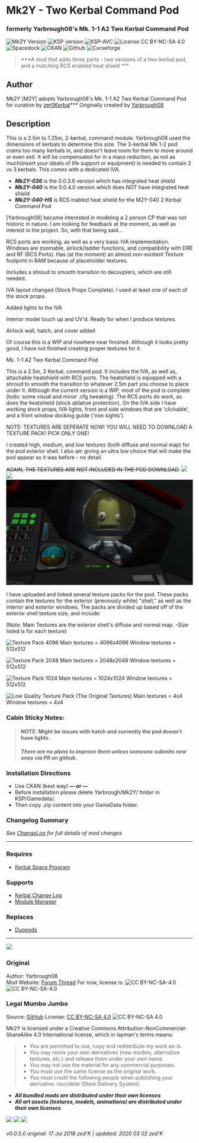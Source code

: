 # Mk2Y -  Two Kerbal Command Pod
### formerly Yarbrough08's Mk. 1-1 A2 Two Kerbal Command Pod
![Mk2Y Version](https://img.shields.io/github/v/release/zer0Kerbal/Mk2Y?include_prereleases?style=plastic)
![KSP version](https://img.shields.io/endpoint?url=https://raw.githubusercontent.com/zer0Kerbal/DuoPods/master/json/ksp.json?style=plastic) ![KSP-AVC](https://img.shields.io/badge/KSP-AVC--supported-brightgreen.svg?style=plastic) ![License CC BY-NC-SA 4.0](https://img.shields.io/badge/license-CC%20BY--NC--SA%204.0-lightgrey?style=plastic)  
![Spacedock](https://img.shields.io/badge/SpaceDock-listed-blue.svg?style=plastic) ![CKAN](https://img.shields.io/badge/CKAN-Indexed-blue.svg?style=plastic) ![Github](https://img.shields.io/badge/Github-Indexed-blue.svg?style=plastic) ![Curseforge](https://img.shields.io/badge/CurseForge-listed-blue.svg?style=plastic)

> ***A mod that adds three parts - two versions of a two-kerbal pod, and a matching RCS enabled heat shield *** 
## Author
Mk2Y [M2Y] adopts Yarbrough08's Mk. 1-1 A2 Two Kerbal Command Pod for curation by [zer0Kerbal](https://forum.kerbalspaceprogram.com/index.php?/profile/190933-zer0kerbal/)*** Originally created by [Yarbrough08](https://forum.kerbalspaceprogram.com/index.php?/profile/72048-yarbrough08/)

## Description
This is a 2.5m to 1.25m, 2-kerbal, command module. Yarbrough08 used the dimensions of kerbals to determine this size. The 3-kerbal Mk 1-2 pod crams too many kerbals in, and doesn't leave room for them to move around or even exit. It will be compensated for in a mass reduction, as not as much(insert your ideals of life support or equipment) is needed to contain 2 vs 3 kerbals. This comes with a dedicated IVA.

- ***Mk2Y-036*** is the 0.0.3.6 version which has integrated heat shield
- ***Mk2Y-040*** is the 0.0.4.0 version which does NOT have integrated heat shield
- ***Mk2Y-040-HS*** is RCS inabled heat shield for the M2Y-040 2 Kerbal Command Pod

[Yarbrough08] became interested in modeling a 2 person CP that was not historic in nature. I am looking for feedback at the moment, as well as interest in the project. So, with that being said...


RCS ports are working, as well as a very basic IVA implementation. Windows are zoomable, airlock/ladder functions, and compatibility with DRE and RF (RCS Ports). Has (at the moment) an almost non-existent Texture footprint in RAM because of placeholder textures.

Includes a shroud to smooth transition to decouplers, which are still needed.

IVA layout changed (Stock Props Complete). I used at least one of each of the stock props.

Added lights to the IVA

Interior model touch up and UV'd. Ready for when I produce textures.

Airlock wall, hatch, and cover added

Of course this is a WIP and nowhere near finished. Although it looks pretty good, I have not finished creating proper textures for it.



Mk. 1-1 A2 Two Kerbal Command Pod

This is a 2.5m, 2 Kerbal, command pod. It includes the IVA, as well as, attachable heatshield with RCS ports. The heatshield is equipped with a shroud to smooth the transition to whatever 2.5m part you choose to place under it. Although the current version is a WIP, most of the pod is complete (todo: some visual and minor .cfg tweaking). The RCS ports do work, as does the heatshield (stock ablative protection). On the IVA side I have working stock props, IVA lights, front and side windows that are 'clickable', and a front window docking guide ('iron sights').

NOTE: TEXTURES ARE SEPERATE NOW! YOU WILL NEED TO DOWNLOAD A TEXTURE PACK! PICK ONLY ONE!

I created high, medium, and low textures (both diffuse and normal map) for the pod exterior shell. I also am giving an ultra low choice that will make the pod appear as it was before - no detail.

<del>AGAIN, THE TEXTURES ARE NOT INCLUDED IN THE POD DOWNLOAD.</del>
![](https://raw.githubusercontent.com/zer0Kerbal/Mk2Y/master/img/Mk._1-1_A2.png)
![](https://raw.githubusercontent.com/zer0Kerbal/Mk2Y/master/img/QyYzqbX.jpg)
![](https://raw.githubusercontent.com/zer0Kerbal/Mk2Y/master/img/YajsY8D.png)

I have uploaded and linked several texture packs for the pod. These packs contain the textures for the exterior (previously white) "shell," as well as the interior and exterior windows. The packs are divided up based off of the exterior shell texture size, and include:

(Note: Main Textures are the exterior shell's diffuse and normal map. -Size listed is for each texture)

![Texture Pack 4096](http://spacedock.info/mod/419)
    Main textures = 4096x4096
    Window textures = 512x512

![Texture Pack 2048](http://spacedock.info/mod/420)
    Main textures = 2048x2048
    Window textures = 512x512

![Texture Pack 1024](http://spacedock.info/mod/421)
    Main textures = 1024x1024
    Window textures = 512x512

![Low Quality Texture Pack (The Original Textures)](http://spacedock.info/mod/422)
    Main textures = 4x4
    Window textures = 4x4

### Cabin Sticky Notes:
> #### NOTE: Might be issues with hatch and currently the pod doesn't have lights.
> #### *There are no plans to improve them unless someone submits new ones via PR on github.*

### Installation Directions 
- Use CKAN (best way)
**— or —**
- Before installation please delete Yarbrough/Mk2Y/ folder in KSP/Gamedata/. 
- Then copy .zip content into your GameData folder.

### Changelog Summary
*See [ChangeLog](https://github.com/zer0Kerbal/M2Y/blob/master/Changelog.cfg) for full details of mod changes*
<hr>

### Requires 
- [Kerbal Space Program](https://kerbalspaceprogram.com)

### Supports
- [Kerbal Change Log](https://forum.kerbalspaceprogram.com/index.php?/topic/179207-*)
- [Module Manager](https://forum.kerbalspaceprogram.com/index.php?/topic/50533-*)

### Replaces
- [Duopods](https://github.com/KSP-CKAN/NetKAN/blob/4c4e8a71d90a0cf37dae140d506b2a923384ce72/NetKAN/Mk1-1A2.frozen)
<hr>

<a href="https://forum.kerbalspaceprogram.com/index.php?/topic/83212-*" target="_blank"><img src="https://i.imgur.com/YdYfStN.jpg"/></a>

### Original
Author: Yarbrough08  
Mod Website: [Forum Thread](http://forum.kerbalspaceprogram.com/index.php?/topic/88604-*)
For now, license is: ![CC BY-NC-SA-4.0](https://licensebuttons.net/l/by-nc-sa/4.0/80x15.png)
![CC BY-NC-SA-4.0](https://img.shields.io/badge/license-CC--BY--NC--SA--4.0-lightgrey)

### Legal Mumbo Jumbo
Source: [GitHub](https://github.com/zer0Kerbal/Mk2Y)
License: [CC BY-NC-SA 4.0](https://creativecommons.org/licenses/by-nc-sa/4.0/) ![CC BY-NC-SA 4.0](https://licensebuttons.net/i/l/by-nc-sa/transparent/33/66/99/88x31.png "CC BY-NC-SA 4.0")<br>

Mk2Y is licensed under a Creative Commons Attribution-NonCommercial-ShareAlike 4.0 International license, which in layman's terms means:
> * You are permitted to use, copy and redistribute my work as-is.
> * You may remix your own derivatives (new models, alternative textures, etc.) and release them under your own name.
> * You may not use the material for any commercial purposes.
> * You must use the same license as the original work.
> * You must credit the following people when publishing your derivative: riocrokite (Stork Delivery System).

- ***All bundled mods are distributed under their own licenses***<br>
- ***All art assets (textures, models, animations) are distributed under their own licenses***  

<a href="https://github.com/zer0Kerbal/Mk2Y/releases/latest" target="_blank"><img src="https://i.imgur.com/RE4Ppr9.png"/></a>
<a href="https://spacedock.info/mod/2358" target="_blank"><img src="https://i.imgur.com/m0a7tn2.png"/></a>
<a href="https://www.curseforge.com/kerbal/ksp-mods/Mk2Y" target="_blank"><img src="https://i.postimg.cc/RZNyB5vP/Download-On-Curse.png"/></a>  
###### v0.0.5.0 original: 17 Jul 2018 zed'K | updated: 2020 03 02 zed'K
<!--
CC BY-NC-SA-4.0
zer0Kerbal-->

